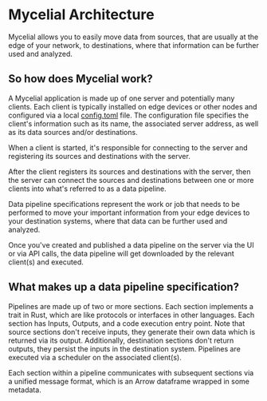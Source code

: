 # Mycelial Architecture

Mycelial allows you to easily move data from sources, that are usually at the
edge of your network, to destinations, where that information can be further used
and analyzed.

## So how does Mycelial work?

A Mycelial application is made up of one server and potentially many clients.
Each client is typically installed on edge devices or other nodes and configured
via a local [config.toml](Client_Configuration.md) file.  The configuration file
specifies the client's information such as its name, the associated server
address, as well as its data sources and/or destinations.

When a client is started, it's responsible for connecting to the server and
registering its sources and destinations with the server.

After the client registers its sources and destinations with the server,
then the server can connect the sources and destinations between one
or more clients into what's referred to as a data pipeline. 

Data pipeline specifications represent the work or job that needs to be
performed to move your important information from your edge devices to your
destination systems, where that data can be further used and analyzed.

Once you've created and published a data pipeline on the server via the UI or
via API calls, the data pipeline will get downloaded by the relevant client(s)
and executed.

## What makes up a data pipeline specification?

Pipelines are made up of two or more sections. Each section implements a trait
in Rust, which are like protocols or interfaces in other languages. Each section
has Inputs, Outputs, and a code execution entry point. Note that source
sections don't receive inputs, they generate their own data which is returned
via its output. Additionally, destination sections don't return outputs, they
persist the inputs in the destination system. Pipelines are executed via a 
scheduler on the associated client(s).

Each section within a pipeline communicates with subsequent sections via a 
unified message format, which is an Arrow dataframe wrapped in some metadata.